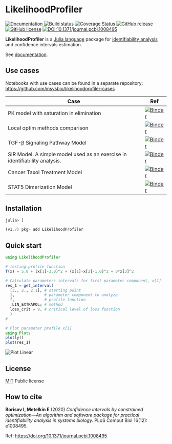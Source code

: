 # LikelihoodProfiler

[![Documentation](https://img.shields.io/badge/docs-latest-blue.svg)](https://insysbio.github.io/LikelihoodProfiler.jl/latest)
[![Build status](https://github.com/insysbio/LikelihoodProfiler.jl/workflows/CI/badge.svg)](https://github.com/insysbio/LikelihoodProfiler.jl/actions)
[![Coverage Status](https://coveralls.io/repos/github/insysbio/LikelihoodProfiler.jl/badge.svg?branch=master)](https://coveralls.io/github/insysbio/LikelihoodProfiler.jl?branch=master)
[![GitHub release](https://img.shields.io/github/release/insysbio/LikelihoodProfiler.jl.svg)](https://github.com/insysbio/LikelihoodProfiler.jl/releases/)
[![GitHub license](https://img.shields.io/github/license/insysbio/LikelihoodProfiler.jl.svg)](https://github.com/insysbio/LikelihoodProfiler.jl/blob/master/LICENSE)
[![DOI:10.1371/journal.pcbi.1008495](https://zenodo.org/badge/DOI/10.1371/journal.pcbi.1008495.svg)](https://doi.org/10.1371/journal.pcbi.1008495)

**LikelihoodProfiler** is a [Julia language](https://julialang.org/downloads/) package for [identifiability analysis](https://en.wikipedia.org/wiki/Identifiability_analysis) and confidence intervals estimation.

See [documentation](https://insysbio.github.io/LikelihoodProfiler.jl/latest/).

## Use cases
Notebooks with use cases can be found in a separate repository: <https://github.com/insysbio/likelihoodprofiler-cases>

 Case | Ref
 ----|----
 PK model with saturation in elimination | [![Binder](https://mybinder.org/badge_logo.svg)](https://mybinder.org/v2/gh/insysbio/likelihoodprofiler-cases/master?filepath=notebook/pk_saturation.ipynb)
 Local optim methods comparison | [![Binder](https://mybinder.org/badge_logo.svg)](https://mybinder.org/v2/gh/insysbio/likelihoodprofiler-cases/master?filepath=notebook/Derivative-free%20algs%20comparison.ipynb)
 TGF-β Signaling Pathway Model | [![Binder](https://mybinder.org/badge_logo.svg)](https://mybinder.org/v2/gh/insysbio/likelihoodprofiler-cases/master?filepath=notebook/TGFb_pathway.ipynb)
 SIR Model. A simple model used as an exercise in identifiability analysis. | [![Binder](https://mybinder.org/badge_logo.svg)](https://mybinder.org/v2/gh/insysbio/likelihoodprofiler-cases/master?filepath=notebook/SIR%20Model.ipynb)
 Cancer Taxol Treatment Model  | [![Binder](https://mybinder.org/badge_logo.svg)](https://mybinder.org/v2/gh/insysbio/likelihoodprofiler-cases/master?filepath=notebook/taxol_treatment.ipynb)
 STAT5 Dimerization Model  | [![Binder](https://mybinder.org/badge_logo.svg)](https://mybinder.org/v2/gh/insysbio/likelihoodprofiler-cases/master?filepath=notebook/STAT5%20Dimerization.ipynb)
 

## Installation

```julia
julia> ]

(v1.7) pkg> add LikelihoodProfiler
```

## Quick start

```julia
using LikelihoodProfiler

# testing profile function
f(x) = 5.0 + (x[1]-3.0)^2 + (x[1]-x[2]-1.0)^2 + 0*x[3]^2

# Calculate parameters intervals for first parameter component, x[1]
res_1 = get_interval(
  [3., 2., 2.1], # starting point
  1,             # parameter component to analyze
  f,             # profile function
  :LIN_EXTRAPOL; # method
  loss_crit = 9. # critical level of loss function
  )
#

# Plot parameter profile x[1]
using Plots
plotly()
plot(res_1)
```

![Plot Linear](img/plot_lin.png?raw=true)

## License

[MIT](./LICENSE) Public license

## How to cite

**Borisov I, Metelkin E** (2020) *Confidence intervals by constrained optimization—An algorithm and software package for practical identifiability analysis in systems biology.* PLoS Comput Biol 16(12): e1008495.

Ref: <https://doi.org/10.1371/journal.pcbi.1008495>